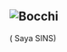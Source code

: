 ## ![Bocchi](https://github.com/user-attachments/assets/fd5c8a27-0423-4fa9-8a11-0cad082aee3c)

( Saya SINS)



<!--
**SINS52/SINS52** is a ✨ _special_ ✨ repository because its `README.md` (this file) appears on your GitHub profile.

Here are some ideas to get you started:

- 🔭 I’m currently working on ...
- 🌱 I’m currently learning ...
- 👯 I’m looking to collaborate on ...
- 🤔 I’m looking for help with ...
- 💬 Ask me about ...
- 📫 How to reach me: ...
- 😄 Pronouns: ...
- ⚡ Fun fact: ...
-->
